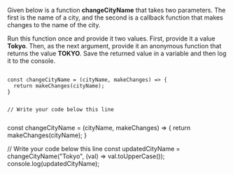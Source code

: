 Given below is a function **changeCityName**
that takes two parameters. 
The first is the name of a city, and 
the second is a callback 
function that makes changes 
to the name of the city.

Run this function once and 
provide it two values. First, 
provide it a value **Tokyo**. Then, 
as the next argument, provide it 
an anonymous function that returns 
the value **TOKYO**. Save the returned 
value in a variable and then log it to the 
console.

<codeblock language="javascript" type="exercise" testMode="fixedInput">
<code>
const changeCityName = (cityName, makeChanges) => {
  return makeChanges(cityName);
}

// Write your code below this line

</code>
<solution>
const changeCityName = (cityName, makeChanges) => {
  return makeChanges(cityName);
}

// Write your code below this line
const updatedCityName = changeCityName("Tokyo", (val) => val.toUpperCase());
console.log(updatedCityName);
</solution>
</codeblock>
